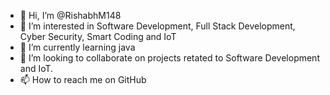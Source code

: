 - 👋 Hi, I’m @RishabhM148
- 👀 I’m interested in Software Development, Full Stack Development, Cyber Security, Smart Coding and IoT
- 🌱 I’m currently learning java
- 💞️ I’m looking to collaborate on projects retated to Software Development and IoT.
- 📫 How to reach me on GitHub

<!---
RishabhM148/RishabhM148 is a ✨ special ✨ repository because its `README.md` (this file) appears on your GitHub profile.
You can click the Preview link to take a look at your changes.
--->

